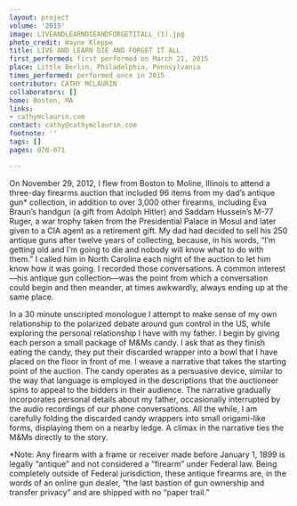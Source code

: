 ```yaml
---
layout: project
volume: '2015'
image: LIVEANDLEARNDIEANDFORGETITALL_(1).jpg
photo_credit: Wayne Kleppe
title: LIVE AND LEARN DIE AND FORGET IT ALL
first_performed: first performed on March 21, 2015
place: Little Berlin, Philadelphia, Pennsylvania
times_performed: performed once in 2015
contributor: CATHY MCLAURIN
collaborators: []
home: Boston, MA
links:
- cathymclaurin.com
contact: cathy@cathymclaurin.com
footnote: ''
tags: []
pages: 070-071

---
```


On November 29, 2012, I flew from Boston to Moline, Illinois to attend a three-day firearms auction that included 96 items from my dad’s antique gun* collection, in addition to over 3,000 other firearms, including Eva Braun’s handgun (a gift from Adolph Hitler) and Saddam Hussein’s M-77 Ruger, a war trophy taken from the Presidential Palace in Mosul and later given to a CIA agent as a retirement gift. My dad had decided to sell his 250 antique guns after twelve years of collecting, because, in his words, “I’m getting old and I’m going to die and nobody will know what to do with them.” I called him in North Carolina each night of the auction to let him know how it was going. I recorded those conversations. A common interest—his antique gun collection—was the point from which a conversation could begin and then meander, at times awkwardly, always ending up at the same place.

In a 30 minute unscripted monologue I attempt to make sense of my own relationship to the polarized debate around gun control in the US, while exploring the personal relationship I have with my father. I begin by giving each person a small package of M&Ms candy. I ask that as they finish eating the candy, they put their discarded wrapper into a bowl that I have placed on the floor in front of me. I weave a narrative that takes the starting point of the auction. The candy operates as a persuasive device, similar to the way that language is employed in the descriptions that the auctioneer spins to appeal to the bidders in their audience. The narrative gradually incorporates personal details about my father, occasionally interrupted by the audio recordings of our phone conversations. All the while, I am carefully folding the discarded candy wrappers into small origami-like forms, displaying them on a nearby ledge. A climax in the narrative ties the M&Ms directly to the story.

*Note: Any firearm with a frame or receiver made before January 1, 1899 is legally “antique” and not considered a “firearm” under Federal law. Being completely outside of Federal jurisdiction, these antique firearms are, in the words of an online gun dealer, “the last bastion of gun ownership and transfer privacy” and are shipped with no “paper trail.”
